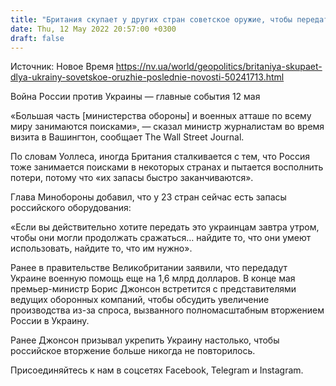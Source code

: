 ```yaml
---
title: "Британия скупает у других стран советское оружие, чтобы передать Украине — министр обороны"
date: Thu, 12 May 2022 20:57:00 +0300
draft: false
---
```

Источник: Новое Время https://nv.ua/world/geopolitics/britaniya-skupaet-dlya-ukrainy-sovetskoe-oruzhie-poslednie-novosti-50241713.html


Война России против Украины — главные события 12 мая

«Большая часть [министерства обороны] и военных атташе по всему миру занимаются поисками», — сказал министр журналистам во время визита в Вашингтон, сообщает The Wall Street Journal.

По словам Уоллеса, иногда Британия сталкивается с тем, что Россия тоже занимается поисками в некоторых странах и пытается восполнить потери, потому что «их запасы быстро заканчиваются».

Глава Минобороны добавил, что у 23 стран сейчас есть запасы российского оборудования:

«Если вы действительно хотите передать это украинцам завтра утром, чтобы они могли продолжать сражаться… найдите то, что они умеют использовать, найдите то, что им нужно».

Ранее в правительстве Великобритании заявили, что передадут Украине военную помощь еще на 1,6 млрд долларов. В конце мая премьер-министр Борис Джонсон встретится с представителями ведущих оборонных компаний, чтобы обсудить увеличение производства из-за спроса, вызванного полномасштабным вторжением России в Украину.

Ранее Джонсон призывал укрепить Украину настолько, чтобы российское вторжение больше никогда не повторилось.

Присоединяйтесь к нам в соцсетях Facebook, Telegram и Instagram.
